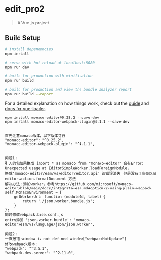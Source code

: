 # edit_pro2

> A Vue.js project

## Build Setup

``` bash
# install dependencies
npm install

# serve with hot reload at localhost:8080
npm run dev

# build for production with minification
npm run build

# build for production and view the bundle analyzer report
npm run build --report
```

For a detailed explanation on how things work, check out the [guide](http://vuejs-templates.github.io/webpack/) and [docs for vue-loader](http://vuejs.github.io/vue-loader).


```
npm install monaco-editor@0.25.2 --save-dev 
npm install monaco-editor-webpack-plugin@4.1.1 --save-dev


首先注意monaco版本，以下版本可行
"monaco-editor": "^0.25.2",
"monaco-editor-webpack-plugin": "^4.1.1",


问题1：
引入的包如果换成 import * as monaco from "monaco-editor" 会有Error: Unexpected usage at EditorSimpleWorker.loadForeignModule，
换成'monaco-editor/esm/vs/editor/editor.api' 该错误消失，但是没有了高亮以及 editor.action.formatDocument 方法
解决办法：添加worker，参考https://github.com/microsoft/monaco-editor/blob/main/docs/integrate-esm.md#option-2-using-plain-webpack
self.MonacoEnvironment = {
    getWorkerUrl: function (moduleId, label) {
        return './json.worker.bundle.js';
	}
};
同时修改webpack.base.conf.js 
entry添加 'json.worker.bundle': 'monaco-editor/esm/vs/language/json/json.worker',

问题2：
一直报错 window is not defined window["webpackHotUpdate"]
修改webpack版本：
"webpack": "^3.5.1",
"webpack-dev-server": "^2.11.0",
```